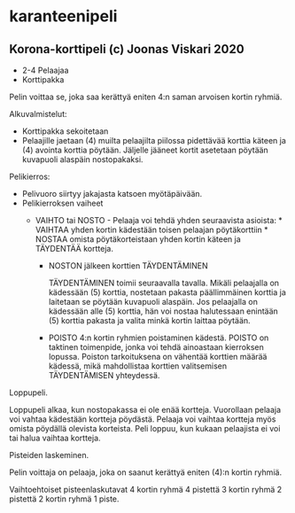 # karanteenipeli

Korona-korttipeli (c) Joonas Viskari 2020
-------------------------------------------------------------------------------


- 2-4 Pelaajaa 
- Korttipakka

Pelin voittaa se, joka saa kerättyä eniten 4:n saman arvoisen kortin ryhmiä.

Alkuvalmistelut:
- Korttipakka sekoitetaan
- Pelaajille jaetaan (4) muilta pelaajilta piilossa pidettävää korttia käteen ja
(4) avointa korttia pöytään. Jäljelle jääneet kortit asetetaan pöytään kuvapuoli
alaspäin nostopakaksi.


Pelikierros:
- Pelivuoro siirtyy jakajasta katsoen myötäpäivään.
- Pelikierroksen vaiheet
	- VAIHTO tai NOSTO
            - Pelaaja voi tehdä yhden seuraavista asioista:
	        * VAIHTAA yhden kortin kädestään toisen pelaajan pöytäkorttiin
	        * NOSTAA omista pöytäkorteistaan yhden kortin käteen ja TÄYDENTÄÄ kortteja.

        - NOSTON jälkeen korttien TÄYDENTÄMINEN

          TÄYDENTÄMINEN toimii seuraavalla tavalla. Mikäli pelaajalla on kädessään (5) 
           korttia, nostetaan pakasta päällimmäinen korttia ja laitetaan se pöytään kuvapuoli
           alaspäin. Jos pelaajalla on kädessään alle (5) korttia, hän voi nostaa halutessaan
           enintään (5) korttia pakasta ja valita minkä kortin laittaa pöytään.
        - POISTO
	  4:n kortin ryhmien poistaminen kädestä. POISTO on taktinen toimenpide, jonka voi tehdä
          ainoastaan kierroksen lopussa. Poiston tarkoituksena on vähentää korttien määrää kädessä,
          mikä mahdollistaa korttien valitsemisen TÄYDENTÄMISEN yhteydessä.              

Loppupeli.

Loppupeli alkaa, kun nostopakassa ei ole enää kortteja. Vuorollaan pelaaja voi vahtaa kädestään kortteja
pöydästä. Pelaaja voi vaihtaa kortteja myös omista pöydällä olevista korteista. Peli loppuu, kun kukaan 
pelaajista ei voi tai halua vaihtaa kortteja.

 Pisteiden laskeminen.

Pelin voittaja on pelaaja, joka on saanut kerättyä eniten (4):n kortin ryhmiä.

Vaihtoehtoiset pisteenlaskutavat
4 kortin ryhmä 4 pistettä
3 kortin ryhmä 2 pistettä
2 kortin ryhmä 1 piste.


           
